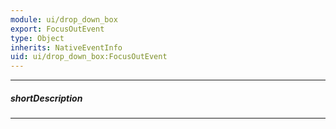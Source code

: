 ```yaml
---
module: ui/drop_down_box
export: FocusOutEvent
type: Object
inherits: NativeEventInfo
uid: ui/drop_down_box:FocusOutEvent
---
```

---
##### shortDescription
<!-- Description goes here -->

---
<!-- Description goes here -->